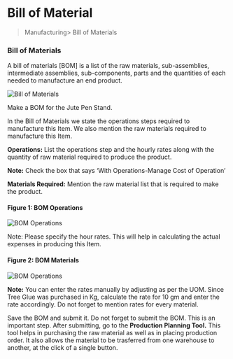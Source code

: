 # Bill of Material

> Manufacturing> Bill of Materials

### Bill of Materials

A bill of materials [BOM] is a list of the raw materials, sub-assemblies, intermediate assemblies, sub-components, parts and the quantities of each needed to manufacture an end product.

![Bill of Materials](/assets/frappe_io/images/erpnext/m-t-o-bom-image.jpg)

Make a BOM for the  Jute Pen Stand.

In the Bill of Materials we state the operations steps required to manufacture this Item. We also mention the raw materials required to manufacture this Item.

__Operations:__ List the operations step and the hourly rates along with the quantity of raw material required to produce the product.

__Note:__ Check the box that says ‘With Operations-Manage Cost of Operation’

__Materials Required:__ Mention the raw material list that is required to make the product.

#### Figure 1:  BOM Operations

![BOM Operations](/assets/frappe_io/images/erpnext/m-t-o-bom-operations.png)

Note: Please specify the hour rates. This will help in calculating the actual expenses in producing this Item.

#### Figure 2: BOM Materials

![BOM Operations](/assets/frappe_io/images/erpnext/m-t-o-bom-rawmaterials.png)

__Note:__ You can enter the rates manually by adjusting as per the UOM. Since Tree Glue was purchased in Kg, calculate the rate for 10 gm and enter the rate accordingly. Do not forget to mention rates for every material.

Save the BOM and submit it. Do not forget to submit the BOM. This is an important step. After submitting, go to the __Production Planning Tool.__ This tool helps in purchasing the raw material as well as in placing production order. It also allows the material to be trasferred from one warehouse to another, at the click of a single button.

